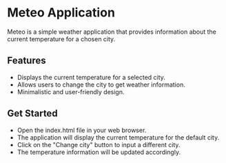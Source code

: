 # Meteo Application

Meteo is a simple weather application that provides information about the current temperature for a chosen city.

## Features
- Displays the current temperature for a selected city.
- Allows users to change the city to get weather information.
- Minimalistic and user-friendly design.

## Get Started

- Open the index.html file in your web browser.
- The application will display the current temperature for the default city.
- Click on the "Change city" button to input a different city.
- The temperature information will be updated accordingly.